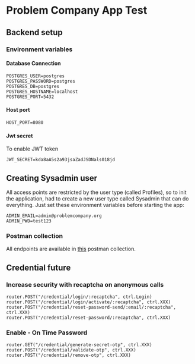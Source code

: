 # Problem Company App Test

## Backend setup

### Environment variables

#### Database Connection

	POSTGRES_USER=postgres
	POSTGRES_PASSWORD=postgres
	POSTGRES_DB=postgres
	POSTGRES_HOSTNAME=localhost
	POSTGRES_PORT=5432

#### Host port

    HOST_PORT=8080
    
#### Jwt secret
To enable JWT token

	JWT_SECRET=kda8aA5s2a93jsaZadJSDNals018jd
    
## Creating Sysadmin user

All access points are restricted by the user type (called Profiles), so to init the application, had to create a new user type called Sysadmin that can do everything. Just set these environment variables before starting the app:

    ADMIN_EMAIL=admin@problemcompany.org
    ADMIN_PWD=test123

### Postman collection

All endpoints are available in [this](https://api.postman.com/collections/4546858-3803d996-9c08-4125-8eba-9fe09f899a18?access_key=PMAT-01GN803M19S4ZCQ7TMBZHFRKDD) postman collection.

## Credential future

### Increase security with recaptcha on anonymous calls
    router.POST("/credential/login/:recaptcha", ctrl.Login)
    router.POST("/credential/login/activate/:recaptcha", ctrl.XXX)
    router.POST("/credential/reset-password-send/:email/:recaptcha", ctrl.XXX)
    router.POST("/credential/reset-password/:recaptcha", ctrl.XXX)

### Enable - On Time Password
    router.GET("/credential/generate-secret-otp", ctrl.XXX)
    router.POST("/credential/validate-otp", ctrl.XXX)
    router.POST("/credential/remove-otp", ctrl.XXX)

	
